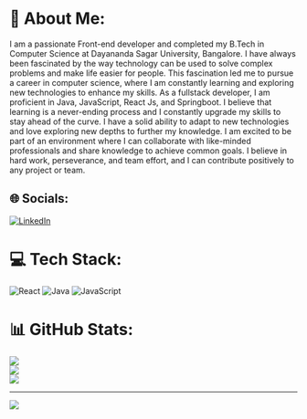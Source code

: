 # 💫 About Me:
I am a passionate Front-end developer and completed my B.Tech in Computer Science at Dayananda Sagar University, Bangalore. I have always been fascinated by the way technology can be used to solve complex problems and make life easier for people. This fascination led me to pursue a career in computer science, where I am constantly learning and exploring new technologies to enhance my skills. As a fullstack developer, I am proficient in Java, JavaScript, React Js, and Springboot. I believe that learning is a never-ending process and I constantly upgrade my skills to stay ahead of the curve. I have a solid ability to adapt to new technologies and love exploring new depths to further my knowledge. I am excited to be part of an environment where I can collaborate with like-minded professionals and share knowledge to achieve common goals. I believe in hard work, perseverance, and team effort, and I can contribute positively to any project or team.


## 🌐 Socials:
[![LinkedIn](https://img.shields.io/badge/LinkedIn-%230077B5.svg?logo=linkedin&logoColor=white)](https://linkedin.com/in/shaik-safi-1353831b3) 

# 💻 Tech Stack:
![React](https://img.shields.io/badge/react-%2320232a.svg?style=for-the-badge&logo=react&logoColor=%2361DAFB) ![Java](https://img.shields.io/badge/java-%23ED8B00.svg?style=for-the-badge&logo=java&logoColor=white) ![JavaScript](https://img.shields.io/badge/javascript-%23323330.svg?style=for-the-badge&logo=javascript&logoColor=%23F7DF1E)
# 📊 GitHub Stats:
![](https://github-readme-stats.vercel.app/api?username=shaik-safi&theme=dark&hide_border=false&include_all_commits=true&count_private=true)<br/>
![](https://github-readme-streak-stats.herokuapp.com/?user=shaik-safi&theme=dark&hide_border=false)<br/>
![](https://github-readme-stats.vercel.app/api/top-langs/?username=shaik-safi&theme=dark&hide_border=false&include_all_commits=true&count_private=true&layout=compact)

---
[![](https://visitcount.itsvg.in/api?id=shaik-safi&icon=0&color=0)](https://visitcount.itsvg.in)
